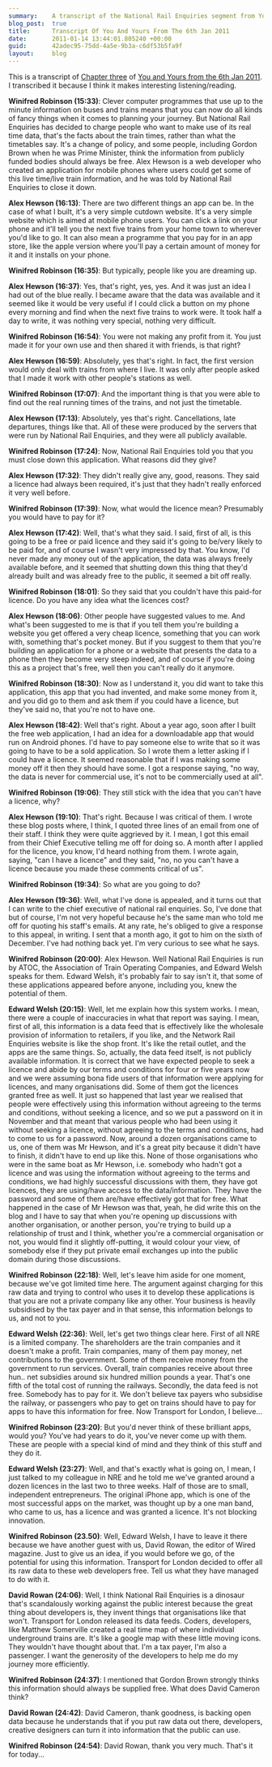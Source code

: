 ```yaml
---
summary:    A transcript of the National Rail Enquiries segment from You and Yours broadcast on the 6th Jan 2011.
blog_post:  true
title:      Transcript Of You And Yours From The 6th Jan 2011
date:       2011-01-14 13:44:01.805240 +00:00
guid:       42adec95-75dd-4a5e-9b3a-c6df53b5fa9f
layout:     blog
---
```

This is a transcript of [Chapter three](http://www.bbc.co.uk/programmes/p00d4n2l) of [You and Yours from the 6th Jan 2011](http://www.bbc.co.uk/programmes/b00x7c36).  I transcribed it because I think it makes interesting listening/reading.

**Winifred Robinson (15:33)**: Clever computer programmes that use up to the minute information on buses and trains means that you can now do all kinds of fancy things when it comes to planning your journey.  But National Rail Enquiries has decided to charge people who want to make use of its real time data, that's the facts about the train times, rather than what the timetables say.  It's a change of policy, and some people, including Gordon Brown when he was Prime Minister, think the information from publicly funded bodies should always be free.  Alex Hewson is a web developer who created an application for mobile phones where users could get some of this live time/live train information, and he was told by National Rail Enquiries to close it down.

**Alex Hewson (16:13)**: There are two different things an app can be. In the case of what I built, it's a very simple cutdown website.  It's a very simple website which is aimed at mobile phone users. You can click a link on your phone and it'll tell you the next five trains from your home town to wherever you'd like to go.  It can also mean a programme that you pay for in an app store, like the apple version where you'll pay a certain amount of money for it and it installs on your phone.

**Winifred Robinson (16:35)**: But typically, people like you are dreaming up.

**Alex Hewson (16:37)**: Yes, that's right, yes, yes.  And it was just an idea I had out of the blue really.  I became aware that the data was available and it seemed like it would be very useful if I could click a button on my phone every morning and find when the next five trains to work were.  It took half a day to write, it was nothing very special, nothing very difficult.

**Winifred Robinson (16:54)**: You were not making any profit from it.  You just made it for your own use and then shared it with friends, is that right?

**Alex Hewson (16:59)**: Absolutely, yes that's right.  In fact, the first version would only deal with trains from where I live.  It was only after people asked that I made it work with other people's stations as well.

**Winifred Robinson (17:07)**: And the important thing is that you were able to find out the real running times of the trains, and not just the timetable.

**Alex Hewson (17:13)**: Absolutely, yes that's right.  Cancellations, late departures, things like that.  All of these were produced by the servers that were run by National Rail Enquiries, and they were all publicly available.

**Winifred Robinson (17:24)**: Now, National Rail Enquiries told you that you must close down this application.  What reasons did they give?

**Alex Hewson (17:32)**: They didn't really give any, good, reasons.  They said a licence had always been required, it's just that they hadn't really enforced it very well before.

**Winifred Robinson (17:39)**: Now, what would the licence mean?  Presumably you would have to pay for it?

**Alex Hewson (17:42)**: Well, that's what they said.  I said, first of all, is this going to be a free or paid licence and they said it's going to be/very likely to be paid for, and of course I wasn't very impressed by that.  You know, I'd never made any money out of the application, the data was always freely available before, and it seemed that shutting down this thing that they'd already built and was already free to the public, it seemed a bit off really.

**Winifred Robinson (18:01)**: So they said that you couldn't have this paid-for licence.  Do you have any idea what the licences cost?

**Alex Hewson (18:06)**: Other people have suggested values to me.  And what's been suggested to me is that if you tell them you're building a website you get offered a very cheap licence, something that you can work with, something that's pocket money.  But if you suggest to them that you're building an application for a phone or a website that presents the data to a phone then they become very steep indeed, and of course if you're doing this as a project that's free, well then you can't really do it anymore.

**Winifred Robinson (18:30)**: Now as I understand it, you did want to take this application, this app that you had invented, and make some money from it, and you did go to them and ask them if you could have a licence, but they've said no, that you're not to have one.

**Alex Hewson (18:42)**: Well that's right.  About a year ago, soon after I built the free web application, I had an idea for a downloadable app that would run on Android phones.  I'd have to pay someone else to write that so it was going to have to be a sold application.  So I wrote them a letter asking if I could have a licence.  It seemed reasonable that if I was making some money off it then they should have some.  I got a response saying, "no way, the data is never for commercial use, it's not to be commercially used at all".

**Winifred Robinson (19:06)**: They still stick with the idea that you can't have a licence, why?

**Alex Hewson (19:10)**: That's right.  Because I was critical of them.  I wrote these blog posts where, I think, I quoted three lines of an email from one of their staff.  I think they were quite aggrieved by it.  I mean, I got this email from their Chief Executive telling me off for doing so.  A month after I applied for the licence, you know, I'd heard nothing from them.  I wrote again, saying, "can I have a licence" and they said, "no, no you can't have a licence because you made these comments critical of us".

**Winifred Robinson (19:34)**: So what are you going to do?

**Alex Hewson (19:36)**: Well, what I've done is appealed, and it turns out that I can write to the chief executive of national rail enquiries.  So, I've done that but of course, I'm not very hopeful because he's the same man who told me off for quoting his staff's emails.  At any rate, he's obliged to give a response to this appeal, in writing.  I sent that a month ago, it got to him on the sixth of December.  I've had nothing back yet.  I'm very curious to see what he says.

**Winifred Robinson (20:00)**: Alex Hewson.  Well National Rail Enquiries is run by ATOC, the Association of Train Operating Companies, and Edward Welsh speaks for them.  Edward Welsh, it's probably fair to say isn't it, that some of these applications appeared before anyone, including you, knew the potential of them.

**Edward Welsh (20:15)**: Well, let me explain how this system works.  I mean, there were a couple of inaccuracies in what that report was saying.  I mean, first of all, this information is a data feed that is effectively like the wholesale provision of information to retailers, if you like, and the Network Rail Enquiries website is like the shop front.  It's like the retail outlet, and the apps are the same things.  So, actually, the data feed itself, is not publicly available information.  It is correct that we have expected people to seek a licence and abide by our terms and conditions for four or five years now and we were assuming bona fide users of that information were applying for licences, and many organisations did.  Some of them got the licences granted free as well.  It just so happened that last year we realised that people were effectively using this information without agreeing to the terms and conditions, without seeking a licence, and so we put a password on it in November and that meant that various people who had been using it without seeking a licence, without agreeing to the terms and conditions, had to come to us for a password.  Now, around a dozen organisations came to us, one of them was Mr Hewson, and it's a great pity because it didn't have to finish, it didn't have to end up like this.  None of those organisations who were in the same boat as Mr Hewson, i.e. somebody who hadn't got a licence and was using the information without agreeing to the terms and conditions, we had highly successful discussions with them, they have got licences, they are using/have access to the data/information. They have the password and some of them are/have effectively got that for free.  What happened in the case of Mr Hewson was that, yeah, he did write this on the blog and I have to say that when you're opening up discussions with another organisation, or another person, you're trying to build up a relationship of trust and I think, whether you're a commercial organisation or not, you would find it slightly off-putting, it would colour your view, of somebody else if they put private email exchanges up into the public domain during those discussions.

**Winifred Robinson (22:18)**: Well, let's leave him aside for one moment, because we've got limited time here.  The argument against charging for this raw data and trying to control who uses it to develop these applications is that you are not a private company like any other.  Your business is heavily subsidised by the tax payer and in that sense, this information belongs to us, and not to you.

**Edward Welsh (22:36)**: Well, let's get two things clear here.  First of all NRE is a limited company.  The shareholders are the train companies and it doesn't make a profit.  Train companies, many of them pay money, net contributions to the government.  Some of them receive money from the government to run services.  Overall, train companies receive about three hun.. net subsidies around six hundred million pounds a year.  That's one fifth of the total cost of running the railways.  Secondly, the data feed is not free.  Somebody has to pay for it.  We don't believe tax payers who subsidise the railway, or passengers who pay to get on trains should have to pay for apps to have this information for free.  Now Transport for London, I believe...

**Winifred Robinson (23:20)**: But you'd never think of these brilliant apps, would you?  You've had years to do it, you've never come up with them.  These are people with a special kind of mind and they think of this stuff and they do it.

**Edward Welsh (23:27)**: Well, and that's exactly what is going on, I mean, I just talked to my colleague in NRE and he told me we've granted around a dozen licences in the last two to three weeks.  Half of those are to small, independent entrepreneurs.  The original iPhone app, which is one of the most successful apps on the market, was thought up by a one man band, who came to us, has a licence and was granted a licence.  It's not blocking innovation.

**Winifred Robinson (23.50)**: Well, Edward Welsh, I have to leave it there because we have another guest with us, David Rowan, the editor of Wired magazine.  Just to give us an idea, if you would before we go, of the potential for using this information.  Transport for London decided to offer all its raw data to these web developers free.  Tell us what they have managed to do with it.

**David Rowan (24:06)**: Well, I think National Rail Enquiries is a dinosaur that's scandalously working against the public interest because the great thing about developers is, they invent things that organisations like that won't.  Transport for London released its data feeds.  Coders, developers, like Matthew Somerville created a real time map of where individual underground trains are.  It's like a google map with these little moving icons.  They wouldn't have thought about that.  I'm a tax payer, I'm also a passenger. I want the generosity of the developers to help me do my journey more efficiently.

**Winifred Robinson (24:37)**: I mentioned that Gordon Brown strongly thinks this information should always be supplied free.  What does David Cameron think?

**David Rowan (24:42)**: David Cameron, thank goodness, is backing open data because he understands that if you put raw data out there, developers, creative designers can turn it into information that the public can use.

**Winifred Robinson (24:54)**: David Rowan, thank you very much.  That's it for today...
